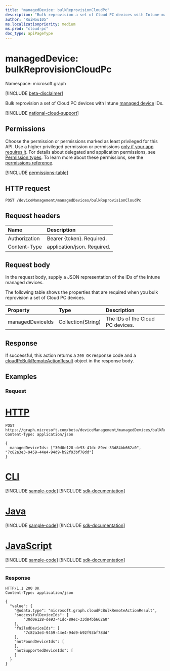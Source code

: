 ```yaml
---
title: "managedDevice: bulkReprovisionCloudPc"
description: "Bulk reprovision a set of Cloud PC devices with Intune managed device IDs."
author: "RuiHou105"
ms.localizationpriority: medium
ms.prod: "cloud-pc"
doc_type: apiPageType
---
```


# managedDevice: bulkReprovisionCloudPc

Namespace: microsoft.graph

[!INCLUDE [beta-disclaimer](../../includes/beta-disclaimer.md)]

Bulk reprovision a set of Cloud PC devices with Intune [managed device](../resources/cloudpc.md) IDs.

[!INCLUDE [national-cloud-support](../../includes/global-us.md)]

## Permissions

Choose the permission or permissions marked as least privileged for this API. Use a higher privileged permission or permissions [only if your app requires it](/graph/permissions-overview#best-practices-for-using-microsoft-graph-permissions). For details about delegated and application permissions, see [Permission types](/graph/permissions-overview#permission-types). To learn more about these permissions, see the [permissions reference](/graph/permissions-reference).

<!-- { "blockType": "permissions", "name": "manageddevice_bulkreprovisioncloudpc" } -->
[!INCLUDE [permissions-table](../includes/permissions/manageddevice-bulkreprovisioncloudpc-permissions.md)]

## HTTP request

<!-- {
  "blockType": "ignored"
}
-->

``` http
POST /deviceManagement/managedDevices/bulkReprovisionCloudPc
```

## Request headers

|Name|Description|
|:---|:---|
|Authorization|Bearer {token}. Required.|
|Content-Type|application/json. Required.|

## Request body

In the request body, supply a JSON representation of the IDs of the Intune managed devices.

The following table shows the properties that are required when you bulk reprovision a set of Cloud PC devices.

|Property|Type|Description|
|:---|:---|:---|
|managedDeviceIds|Collection(String)|The IDs of the Cloud PC devices.|

## Response

If successful, this action returns a `200 OK` response code and a [cloudPcBulkRemoteActionResult](../resources/cloudpcbulkremoteactionresult.md) object in the response body.

## Examples

### Request


# [HTTP](#tab/http)
<!-- {
  "blockType": "request",
  "name": "managedDevice_bulkReprovisionCloudPc"
}
-->

``` http
POST https://graph.microsoft.com/beta/deviceManagement/managedDevices/bulkReprovisionCloudPc
Content-Type: application/json

{
  managedDeviceIds: ["30d0e128-de93-41dc-89ec-33d84bb662a0", "7c82a3e3-9459-44e4-94d9-b92f93bf78dd"] 
}
```

# [CLI](#tab/cli)
[!INCLUDE [sample-code](../includes/snippets/cli/manageddevice-bulkreprovisioncloudpc-cli-snippets.md)]
[!INCLUDE [sdk-documentation](../includes/snippets/snippets-sdk-documentation-link.md)]

# [Java](#tab/java)
[!INCLUDE [sample-code](../includes/snippets/java/manageddevice-bulkreprovisioncloudpc-java-snippets.md)]
[!INCLUDE [sdk-documentation](../includes/snippets/snippets-sdk-documentation-link.md)]

# [JavaScript](#tab/javascript)
[!INCLUDE [sample-code](../includes/snippets/javascript/manageddevice-bulkreprovisioncloudpc-javascript-snippets.md)]
[!INCLUDE [sdk-documentation](../includes/snippets/snippets-sdk-documentation-link.md)]

---

### Response

<!-- {
  "blockType": "response",
  "truncated": true,
  "@odata.type": "microsoft.graph.cloudPcBulkRemoteActionResult"
}
-->

``` http
HTTP/1.1 200 OK
Content-Type: application/json

{
  "value": {
    "@odata.type": "microsoft.graph.cloudPcBulkRemoteActionResult",
    "successfulDeviceIds": [
        "30d0e128-de93-41dc-89ec-33d84bb662a0"
    ],
    "failedDeviceIds": [
        "7c82a3e3-9459-44e4-94d9-b92f93bf78dd"
    ],
    "notFoundDeviceIds": [
    ],
    "notSupportedDeviceIds": [
    ]
  }
}
```
